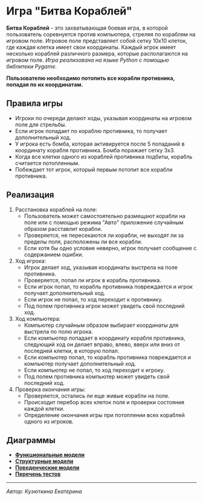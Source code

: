 # Игра "Битва Кораблей"
**Битва Кораблей** - это захватывающая боевая игра, в которой пользователь соревнуется против компьютера, стреляя по кораблям на игровом поле. 
Игровое поле представляет собой сетку 10x10 клеток, где каждая клетка имеет свои координаты.
Каждый игрок имеет несколько кораблей различного размера, которые располагаются на игровом поле.
*Игра реализована на языке Python с помощью библитеки Pygame.*

**Пользователю необходимо потопить все корабли противника, попадая по их координатам.**
## Правила игры
- Игроки по очереди делают ходы, указывая координаты на игровом поле для стрельбы.
- Если игрок попадает по кораблю противника, то получает дополнительный ход.
- У игрока есть бомба, которая активируется после 5 попаданий в координату корабля противника. Бомба поражает сетку 3x3.
- Когда все клетки одного из кораблей противника подбиты, корабль считается потопленным.
- Побеждает тот игрок, который первым потопит все корабли противника.
## Реализация
1. Расстановка кораблей на поле:
   - Пользователь может самостоятельно размещают корабли на поле или с помощью режима "Авто" приложение случайным образом расставлит корабли.
   - Проверяется, не пересекаются ли корабли, не выходят ли за пределы поля, расположены ли все корабли.
   - Если хотя бы одно условие неверно, игрок получает сообщение с содержанием ошибки.
2. Ход игрока:
   - Игрок делает ход, указывая координаты выстрела на поле противника.
   - Проверяется, попал ли игрок в корабль противника.
   - Если игрок попал, то корабль противника повреждается и игрок получает дополнительный ход.
   - Если игрок не попал, то ход переходит к противнику.
   - Под полем противника игрок может увидеть свой последний ход.
3. Ход компьютера:
   - Компьютер случайным образом выбирает координаты для выстрела по полю игрока.
   - Если компьютер попадает в координату корабля противника, следующий ход он делает вправо, влево, вверх или вниз от последней клетки, в которую попал.
   - Если компьютер попал, то корабль противника повреждается и компьютер получает дополнительный ход.
   - Если компьютер не попал, то ход переходит к игроку.
   - Под полем противника компьютер может увидеть свой последний ход.
4. Проверка окончания игры:
   - Проверяется, остались ли еще живые корабли на поле.
   - Происходит перебор всех клеток поля и проверки состояния каждой клетки.
   - Определение окончания игры при потоплении всех кораблей одного из игроков.

## Диаграммы
* [**Функциональные модели**](docs/functions.md)
* [**Структурные модели**](docs/struct.md)
* [**Поведенческие модели**](docs/behavior.md)
* [**Перечень тестов**](docs/descriptions.md)

***
*Автор: Кузюткина Екатерина*

